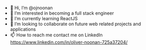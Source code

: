- 👋 Hi, I’m @ojnoonan
- 👀 I’m interested in becoming a full stack engineer
- 🌱 I’m currently learning ReactJS
- 💞️ I’m looking to collaborate on future web related projects and applications
- 📫 How to reach me contact me on LinkedIn https://www.linkedin.com/in/oliver-noonan-725a37204/

<!---
ojnoonan/ojnoonan is a ✨ special ✨ repository because its `README.md` (this file) appears on your GitHub profile.
You can click the Preview link to take a look at your changes.
--->
